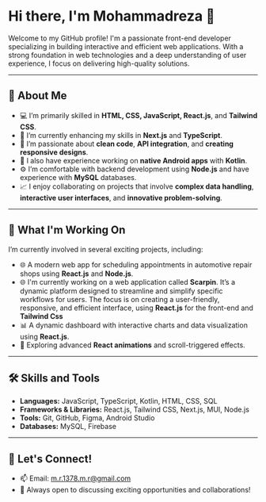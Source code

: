 # Hi there, I'm Mohammadreza 👋

Welcome to my GitHub profile! I'm a passionate front-end developer specializing in building interactive and efficient web applications. With a strong foundation in web technologies and a deep understanding of user experience, I focus on delivering high-quality solutions.

---

## 🚀 About Me

- 💻 I’m primarily skilled in **HTML, CSS, JavaScript, React.js**, and **Tailwind CSS**.
- 🌱 I’m currently enhancing my skills in **Next.js** and **TypeScript**.
- 🎯 I’m passionate about **clean code**, **API integration**, and **creating responsive designs**.
- 📱 I also have experience working on **native Android apps** with **Kotlin**.
- ⚙️ I’m comfortable with backend development using **Node.js** and have experience with **MySQL** databases.
- 📈 I enjoy collaborating on projects that involve **complex data handling**, **interactive user interfaces**, and **innovative problem-solving**.

---

## 💼 What I'm Working On

I’m currently involved in several exciting projects, including:
- 🌐 A modern web app for scheduling appointments in automotive repair shops using **React.js** and **Node.js**.
- 🌐 I'm currently working on a web application called **Scarpin**. It’s a dynamic platform designed to streamline and simplify specific workflows for users. The focus is on creating a user-friendly, responsive, and efficient interface, using **React.js** for the front-end and **Tailwind Css**
- 📊 A dynamic dashboard with interactive charts and data visualization using **React.js**.
- 🔧 Exploring advanced **React animations** and scroll-triggered effects.

---

## 🛠️ Skills and Tools

- **Languages:** JavaScript, TypeScript, Kotlin, HTML, CSS, SQL
- **Frameworks & Libraries:** React.js, Tailwind CSS, Next.js, MUI, Node.js
- **Tools:** Git, GitHub, Figma, Android Studio
- **Databases:** MySQL, Firebase

---

## 🌟 Let's Connect!

- 📫 Email: [m.r.1378.m.r@gmail.com](mailto:m.r.1378.m.r@gmail.com)
- 🚀 Always open to discussing exciting opportunities and collaborations!
